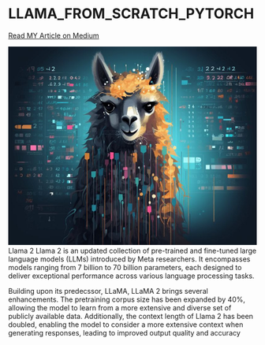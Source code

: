 # LLAMA_FROM_SCRATCH_PYTORCH
[Read MY  Article on Medium](https://medium.com/@raniahossam/llama-from-scratch-00c1844ed4d9)

![LLAMA Image](https://github.com/rania-hossam/LLAMA_FROM_SCRATCH_PYTORCH/raw/master/images/photo_6048509869687946819_x.jpg)
Llama 2
Llama 2 is an updated collection of pre-trained and fine-tuned large language models (LLMs) introduced by Meta researchers. It encompasses models ranging from 7 billion to 70 billion parameters, each designed to deliver exceptional performance across various language processing tasks.

Building upon its predecssor, LLaMA, LLaMA 2 brings several enhancements. The pretraining corpus size has been expanded by 40%, allowing the model to learn from a more extensive and diverse set of publicly available data. Additionally, the context length of Llama 2 has been doubled, enabling the model to consider a more extensive context when generating responses, leading to improved output quality and accuracy


